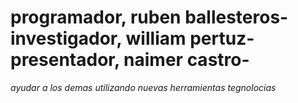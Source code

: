 # programador, ruben ballesteros- investigador, william pertuz- presentador, naimer castro-
*ayudar a los demas utilizando nuevas herramientas tegnolocias*
